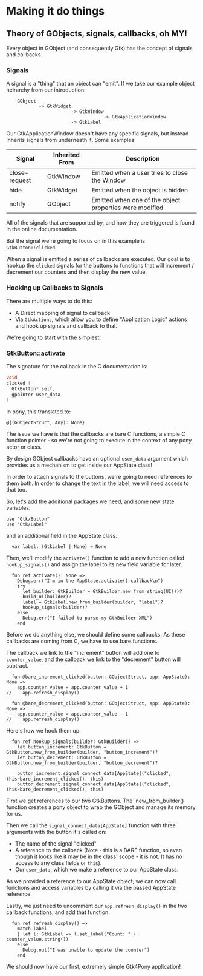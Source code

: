 # Making it do things

## Theory of GObjects, signals, callbacks, oh MY!

Every object in GObject (and consequently Gtk) has the concept of signals
and callbacks. 

### Signals

A signal is a "thing" that an object can "emit".  If we take our example
object heirarchy from our introduction:

        GObject
                -> GtkWidget
                            -> GtkWindow
                                        -> GtkApplicationWindow
                            -> GtkLabel

Our GtkApplicationWindow doesn't have any specific signals, but instead
inherits signals from underneath it.  Some examples:

| Signal        | Inherited From | Description |
|---------------| ---------------|-------------|
| close-request | GtkWindow      | Emitted when a user tries to close the Window |
| hide          | GtkWidget      | Emitted when the object is hidden |
| notify        | GObject        | Emitted when one of the object properties were modified |

All of the signals that are supported by, and how they are triggered is found
in the online documentation.

But the signal we're going to focus on in this example is `GtkButton::clicked`.

When a signal is emitted a series of callbacks are executed. Our goal is
to hookup the `clicked` signals for the buttons to functions that will
increment / decrement our counters and then display the new value.

### Hooking up Callbacks to Signals

There are multiple ways to do this:

- A Direct mapping of signal to callback
- Via `GtkActions`, which allow you to define "Application Logic" actions and hook up signals and callback to that.

We're going to start with the simplest:

### GtkButton::activate

The signature for the callback in the C documentation is:

```c
void
clicked (
  GtkButton* self,
  gpointer user_data
)
```

In pony, this translated to:

```pony
@{(GObjectStruct, Any): None}
```

The issue we have is that the callbacks are bare C functions, a simple C
function pointer - so we're not going to execute in the context of any
pony actor or class.

By design GObject callbacks have an optional `user_data` argument which
provides us a mechanism to get inside our AppState class!

In order to attach signals to the buttons, we're going to need references to
them both.  In order to change the text in the label, we will need access to that
too.

So, let's add the additional packages we need, and some new state variables:

```pony
use "Gtk/Button"
use "Gtk/Label"
```

and an additional field in the AppState class.

```pony
  var label: (GtkLabel | None) = None
```

Then, we'll modify the `activate()` function to add a new function called
`hookup_signals()` and assign the label to its new field variable for later.

```pony
  fun ref activate(): None =>
    Debug.err("I'm in the AppState.activate() callback\n")
    try
      let builder: GtkBuilder = GtkBuilder.new_from_string(UI())?
      build_ui(builder)?
      label = GtkLabel.new_from_builder(builder, "label")?
      hookup_signals(builder)?
    else
      Debug.err("I failed to parse my GtkBuilder XML")
    end
```

Before we do anything else, we should define some callbacks.  As these callbacks
are coming from C, we have to use bare functions.

The callback we link to the "increment" button will add one to `counter_value`,
and the callback we link to the "decrement" button will subtract.

```pony
  fun @bare_increment_clicked(button: GObjectStruct, app: AppState): None =>
    app.counter_value = app.counter_value + 1
//    app.refresh_display()

  fun @bare_decrement_clicked(button: GObjectStruct, app: AppState): None =>
    app.counter_value = app.counter_value - 1
//    app.refresh_display()
```

Here's how we hook them up:

```pony
  fun ref hookup_signals(builder: GtkBuilder)? =>
    let button_increment: GtkButton = GtkButton.new_from_builder(builder, "button_increment")?
    let button_decrement: GtkButton = GtkButton.new_from_builder(builder, "button_decrement")?

    button_increment.signal_connect_data[AppState]("clicked", this~bare_increment_clicked(), this)
    button_decrement.signal_connect_data[AppState]("clicked", this~bare_decrement_clicked(), this)
```

First we get references to our two GtkButtons.  The `new_from_builder() function
creates a pony object to wrap the GObject and manage its memory for us.

Then we call the `signal_connect_data[AppState]` function with three arguments
with the button it's called on:

- The name of the signal "clicked"
- A reference to the callback (Note - this is a BARE function, so even though
it looks like it may be in the class' scope - it is not.  It has no access to
any class fields or `this`).
- Our `user_data`, which we make a reference to our AppState class.

As we provided a reference to our AppState object, we can now call functions
and access variables by calling it via the passed AppState reference.

Lastly, we just need to uncomment our `app.refresh_display()` in the two callback
functions, and add that function:

```pony
  fun ref refresh_display() =>
    match label
    | let l: GtkLabel => l.set_label("Count: " + counter_value.string())
    else
      Debug.out("I was unable to update the counter")
    end
```

We should now have our first, extremely simple Gtk4Pony application!
